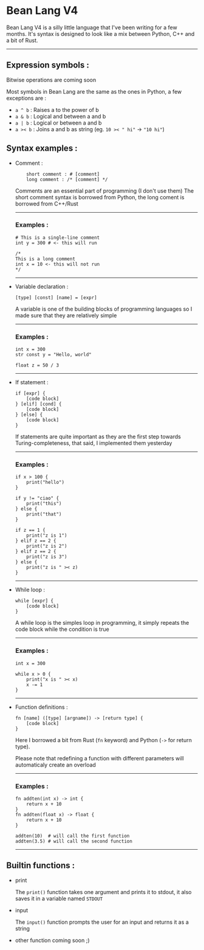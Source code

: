 # Bean Lang V4
Bean Lang V4 is a silly little language that I've been writing for a few months.
It's syntax is designed to look like a mix between Python, C++ and a bit of Rust.

---

## Expression symbols :

Bitwise operations are coming soon

Most symbols in Bean Lang are the same as the ones in Python, a few exceptions are :
- `a ^ b` : Raises a to the power of b
- `a & b` : Logical and between a and b
- `a | b` : Logical or between a and b
- `a >< b` : Joins a and b as string (eg. `10 >< " hi"` -> `"10 hi"`)

## Syntax examples :

- Comment :
	```
		short comment : # [comment]
		long comment : /* [comment] */
	```
	Comments are an essential part of programming (I don't use them)
	The short comment syntax is borrowed from Python, the long coment is borrowed from C++/Rust

	---
	### Examples :
	```
	# This is a single-line comment
	int y = 300 # <- this will run

	/*
	This is a long comment
	int x = 10 <- this will not run
	*/
	```
	---

- Variable declaration :
	```
	[type] [const] [name] = [expr]
	```

	A variable is one of the building blocks of programming languages so I made sure that they are relatively simple

	---
	### Examples :
	```
	int x = 300
	str const y = "Hello, world"

	float z = 50 / 3
	```
	---

- If statement :
	```
	if [expr] {
		[code block]
	} [elif] [cond] {
		[code block]
	} [else] {
		[code block]
	}
	```

	If statements are quite important as they are the first step towards Turing-completeness, that said, I implemented them yesterday

	---
	### Examples :
	```
	if x > 100 {
		print("hello")
	}

	if y != "ciao" {
		print("this")
	} else {
		print("that")
	}

	if z == 1 {
		print("z is 1")
	} elif z == 2 {
		print("z is 2")
	} elif z == 2 {
		print("z is 3")
	} else {
		print("z is " >< z)
	}
	```
	---

- While loop :
	```
	while [expr] {
		[code block]
	}
	```

	A while loop is the simples loop in programming, it simply repeats the code block while the condition is true

	---
	### Examples :
	```
	int x = 300

	while x > 0 {
		print("x is " >< x)
		x -= 1
	}
	```
	---

- Function definitions :
	```
	fn [name] ([type] [argname]) -> [return type] {
		[code block]
	}
	```
	Here I borrowed a bit from Rust (`fn` keyword) and Python (`->` for return type).

	Please note that redefining a function with different parameters will automaticaly create an overload

	---
	### Examples :
	```
	fn addten(int x) -> int {
		return x + 10
	}
	fn addten(float x) -> float {
		return x + 10
	}

	addten(10)  # will call the first function
	addten(3.5) # will call the second function
	```
	---

## Builtin functions :
- print

	The `print()` function takes one argument and prints it to stdout, it also saves it in a variable named `STDOUT`

- input

	The `input()` function prompts the user for an input and returns it as a string

- other function coming soon ;)

